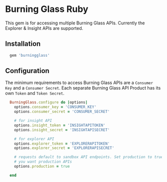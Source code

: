 # Burning Glass Ruby

This gem is for accessing multiple Burning Glass APIs. Currently the Explorer & Insight APIs are supported.

## Installation

```ruby
  gem 'burningglass'
```

## Configuration

The minimum requirements to access Burning Glass APIs are a `Consumer Key` and a `Consumer Secret`. Each separate Burning Glass API Product has its own `Token` and `Token Secret`.

```ruby
  BurningGlass.configure do |options|
    options.consumer_key = 'CONSUMER_KEY'
    options.consumer_secret = 'CONSUMER_SECRET'

    # for insight API
    options.insight_token = 'INSIGHTAPITOKEN'
    options.insight_secret = 'INSIGHTAPISECRET'

    # for explorer API
    options.explorer_token = 'EXPLORERAPITOKEN'
    options.explorer_secret = 'EXPLORERAPISECRET'

    # requests default to sandbox API endpoints. Set production to true if
    # you want production APIs 
    options.production = true

  end
```
